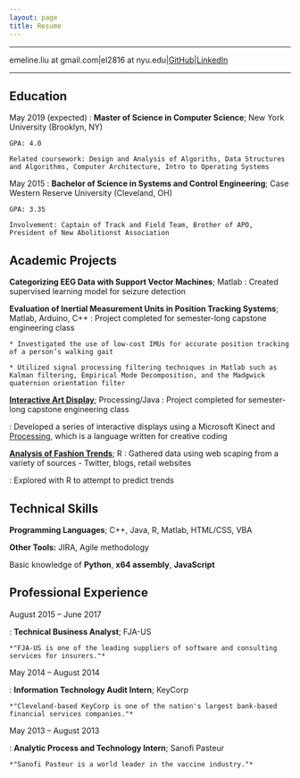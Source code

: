 ```yaml
---
layout: page
title: Resume
---
```


----

emeline.liu at gmail.com|el2816 at nyu.edu|[GitHub](https://github.com/emelinemeline)|[LinkedIn](https://www.linkedin.com/in/emelineliu/)

----


Education
---------

May 2019 (expected)
:   **Master of Science in Computer Science**; New York University (Brooklyn, NY)

    GPA: 4.0
    
   	Related coursework: Design and Analysis of Algoriths, Data Structures and Algorithms, Computer Architecture, Intro to Operating Systems

May 2015
:   **Bachelor of Science in Systems and Control Engineering**; Case Western Reserve University (Cleveland, OH)

    GPA: 3.35
	
	Involvement: Captain of Track and Field Team, Brother of APO, President of New Abolitionst Association

Academic Projects
--------------------

**Categorizing EEG Data with Support Vector Machines**; Matlab
:	Created supervised learning model for seizure detection

**Evaluation of Inertial Measurement Units in Position Tracking Systems**; Matlab, Arduino, C++
:	Project completed for semester-long capstone engineering class

	* Investigated the use of low-cost IMUs for accurate position tracking of a person’s walking gait
	
	* Utilized signal processing filtering techniques in Matlab such as Kalman filtering, Empirical Mode Decomposition, and the Madgwick quaternion orientation filter

**[Interactive Art Display](http://emelineeecs399.blogspot.com/)**; Processing/Java
: Project completed for semester-long capstone engineering class
	
:	Developed a series of interactive displays using a Microsoft Kinect and [Processing](https://processing.org/), which is a language written for creative coding

**[Analysis of Fashion Trends](http://emelineliu.com/2016/07/13/DSCI351EmelineLiuAltProj4/)**; R
: 	Gathered data using web scaping from a variety of sources - Twitter, blogs, retail websites
	
:	Explored with R to attempt to predict trends


Technical Skills
--------------------

**Programming Languages**; C++, Java, R, Matlab, HTML/CSS, VBA

**Other Tools:** JIRA, Agile methodology

Basic knowledge of **Python**, **x64 assembly**, **JavaScript**
	
	
Professional Experience
----------
August 2015 – June 2017

:	**Technical Business Analyst**; FJA-US

	*"FJA-US is one of the leading suppliers of software and consulting services for insurers."*
	
May 2014 – August 2014

:	**Information Technology Audit Intern**; KeyCorp

	*"Cleveland-based KeyCorp is one of the nation's largest bank-based financial services companies."*

May 2013 – August 2013

:	**Analytic Process and Technology Intern**; Sanofi Pasteur

	*"Sanofi Pasteur is a world leader in the vaccine industry."*
	

